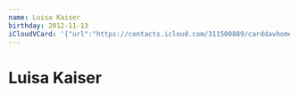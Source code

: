 ```yaml
---
name: Luisa Kaiser
birthday: 2012-11-13
iCloudVCard: '{"url":"https://contacts.icloud.com/311500889/carddavhome/card/OTEwRDI4QzgtNTU5Ny00MkNCLTg0OTMtMTE1QjE4OTcyNjBF.vcf","etag":"\"kmfhdqvt\"","data":"BEGIN:VCARD\r\nVERSION:3.0\r\nFN:\r\nN:Kaiser;Luisa;;;\r\nUID:910D28C8-5597-42CB-8493-115B1897260E\r\nBDAY;VALUE=date:2012-11-13\r\nPRODID:-//Apple Inc.//Apple WebDAV Outlook Store 4.8.26//ENX-APPLE-OL-MAPPI\r\n NG-INFO:1\r\nREV:2025-04-03T22:11:10Z\r\nORG:;\r\nEND:VCARD"}'
---
```

# Luisa Kaiser